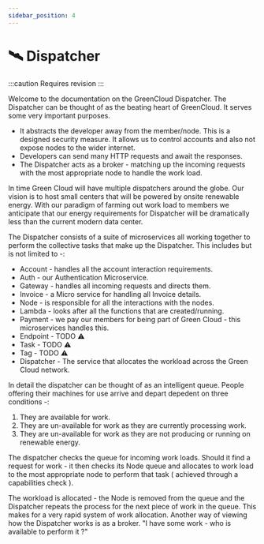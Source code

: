 ```yaml
---
sidebar_position: 4
---
```


# 🛰️ Dispatcher

:::caution
Requires revision
:::

Welcome to the documentation on the GreenCloud Dispatcher. The Dispatcher can be thought of as the beating heart of GreenCloud. It serves some very important purposes.

-   It abstracts the developer away from the member/node. This is a designed security measure. It allows us to control accounts and also not expose nodes to the wider internet.
-   Developers can send many HTTP requests and await the responses.
-   The Dispatcher acts as a broker - matching up the incoming requests with the most appropriate node to handle the work load.

In time Green Cloud will have multiple dispatchers around the globe. Our vision is to host small centers that will be powered by onsite renewable energy. With our paradigm of farming out work load to members we anticipate that our energy requirements for Dispatcher will be dramatically less than the current modern data center.

The Dispatcher consists of a suite of microservices all working together to perform the collective tasks that make up the Dispatcher. This includes but is not limited to -:

-   Account - handles all the account interaction requirements.
-   Auth - our Authentication Microservice.
-   Gateway - handles all incoming requests and directs them.
-   Invoice - a Micro service for handling all Invoice details.
-   Node - is responsible for all the interactions with the nodes.
-   Lambda - looks after all the functions that are created/running.
-   Payment - we pay our members for being part of Green Cloud - this microservices handles this.
-   Endpoint - TODO ⚠️
-   Task - TODO ⚠️
-   Tag - TODO ⚠️
-   Dispatcher - The service that allocates the workload across the Green Cloud network.

In detail the dispatcher can be thought of as an intelligent queue. People offering their machines for use arrive and depart depedent on three conditions -:

1. They are available for work.
2. They are un-available for work as they are currently processing work.
3. They are un-available for work as they are not producing or running on renewable energy.

The dispatcher checks the queue for incoming work loads. Should it find a request for work - it then checks its Node queue and allocates to work load to the most appropriate node to perform that task ( achieved through a capabilities check ).

The workload is allocated - the Node is removed from the queue and the Dispatcher repeats the process for the next piece of work in the queue. This makes for a very rapid system of work allocation. Another way of viewing how the Dispatcher works is as a broker. "I have some work - who is available to perform it ?"
